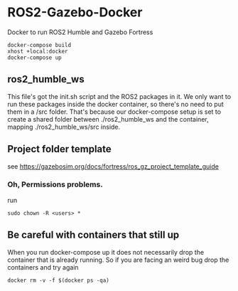 # ROS2-Gazebo-Docker
Docker to run ROS2 Humble and Gazebo Fortress


```
docker-compose build 
xhost +local:docker
docker-compose up
```

## ros2_humble_ws

This file's got the init.sh script and the ROS2 packages in it. We only want to run these packages inside the docker container, so there's no need to put them in a /src folder. That's because our docker-compose setup is set to create a shared folder between ./ros2_humble_ws and the container, mapping ./ros2_humble_ws/src inside.

## Project folder template

see https://gazebosim.org/docs/fortress/ros_gz_project_template_guide

### Oh, Permissions problems.

run
```
sudo chown -R <users> *
```

## Be careful with containers that still up

When you run docker-compose up it does not necessarily drop the container that is already running. So if you are facing an weird bug drop the containers and try again

```
docker rm -v -f $(docker ps -qa)
```